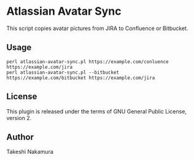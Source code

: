 # Atlassian Avatar Sync

This script copies avatar pictures from JIRA to Confluence or Bitbucket.

## Usage

    perl atlassian-avatar-sync.pl https://example.com/conluence https://example.com/jira
	perl atlassian-avatar-sync.pl --bitbucket https://example.com/bitbucket https://example.com/jira

## License

This plugin is released under the terms of GNU General Public License, version 2.

## Author

Takeshi Nakamura
